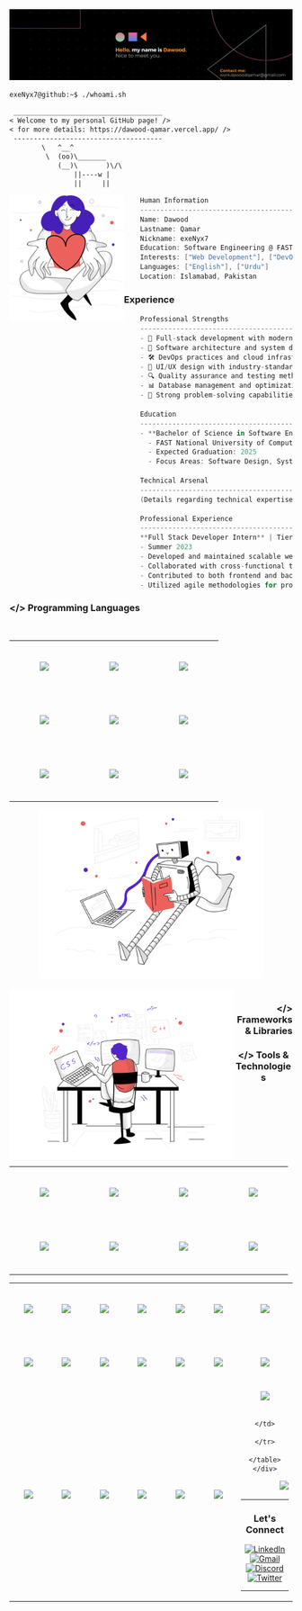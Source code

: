 <div align="center">
  <img src="./resources/Banner.png" alt="Header" />
</div>




```console
exeNyx7@github:~$ ./whoami.sh
```
```
 _____________________________________
< Welcome to my personal GitHub page! />
< for more details: https://dawood-qamar.vercel.app/ />
 ------------------------------------- 
        \   ^__^
         \  (oo)\_______
            (__)\       )\/\
                ||----w |
                ||     ||
```
<img align="left" src="./resources/svg/givingback.svg" height="222px"/>

```csharp
    Human Information
    ------------------------------------------
    Name: Dawood
    Lastname: Qamar
    Nickname: exeNyx7
    Education: Software Engineering @ FAST-NUCES
    Interests: ["Web Development"], ["DevOps"], ["System Design"], ["AI/ML"]
    Languages: ["English"], ["Urdu"]
    Location: Islamabad, Pakistan
```





### Experience

```csharp
    Professional Strengths
    ------------------------------------------
    - 🚀 Full-stack development with modern technologies
    - 🔧 Software architecture and system design
    - 🛠️ DevOps practices and cloud infrastructure
    - 🎨 UI/UX design with industry-standard tools
    - 🔍 Quality assurance and testing methodologies
    - 📊 Database management and optimization
    - 🎯 Strong problem-solving capabilities

    Education
    ------------------------------------------
    - **Bachelor of Science in Software Engineering**
      - FAST National University of Computer and Emerging Sciences, Islamabad
      - Expected Graduation: 2025
      - Focus Areas: Software Design, Systems Architecture, Cloud Computing

    Technical Arsenal
    ------------------------------------------
    (Details regarding technical expertise)

    Professional Experience
    ------------------------------------------
    **Full Stack Developer Intern** | Tier5 Solutions
    - Summer 2023
    - Developed and maintained scalable web applications using modern JavaScript frameworks
    - Collaborated with cross-functional teams to implement robust solutions
    - Contributed to both frontend and backend development lifecycles
    - Utilized agile methodologies for project delivery

```

### </> Programming Languages
<br>

<div align="center">
    <table align="left">
        <tr>
            <td align="center" width="110" height="90">
                <img src="https://cdn.jsdelivr.net/gh/devicons/devicon/icons/c/c-original.svg" width="50px"/>
                <br />
            </td>
           <td align="center" width="110" height="90">
                <img src="https://cdn.jsdelivr.net/gh/devicons/devicon/icons/javascript/javascript-original.svg" width="50px"/>
                <br />
            </td>
            <td align="center" width="110" height="90">
                <img src="https://cdn.jsdelivr.net/gh/devicons/devicon/icons/typescript/typescript-original.svg" width="50px"/>
                <br />
            </td>
        </tr>
        <tr>
            </td>
            <td align="center" width="110" height="90">
                <img src="https://cdn.jsdelivr.net/gh/devicons/devicon/icons/cplusplus/cplusplus-original.svg" width="50px"/>
                <br />
            </td>
            <td align="center" width="110" height="90">
                <img src="https://cdn.jsdelivr.net/gh/devicons/devicon/icons/html5/html5-original.svg" width="50px"/>
                <br />
            </td>
            <td align="center" width="110" height="90">
                <img src="https://cdn.jsdelivr.net/gh/devicons/devicon/icons/css3/css3-original.svg" width="50px"/>
                <br />
        </tr>
            <td align="center" width="110" height="90">
                <img src="https://cdn.jsdelivr.net/gh/devicons/devicon/icons/csharp/csharp-original.svg" width="50px"/>
                <br />
            </td>
           <td align="center" width="110" height="90">
               <img src="https://cdn.jsdelivr.net/gh/devicons/devicon/icons/java/java-original.svg" width="50px"/>
               <br />
           </td>
                 <td align="center" width="110" height="90">
               <img src="https://cdn.jsdelivr.net/gh/devicons/devicon/icons/python/python-original.svg" width="50px"/>
               <br />
           </td>
      <tr>
        </tr>
    </table>
    <img src="./resources/svg/artificialintelligence.svg" height="300px"/>
</div>

<br>




<img align="left" src="./resources/svg/webdevelopment.svg" height="300px"/>
<be>

<div></div>
<div></div>
<h3 align="right">&lt;/&gt; Frameworks & Libraries</h3>

<div align="center">
    <table align="right">
        <tr>
            <td align="center" width="110" height="90">
                <img src="https://cdn.jsdelivr.net/gh/devicons/devicon/icons/nodejs/nodejs-original.svg" width="50px"/>
                <br />
            </td>
            <td align="center" width="110" height="90">
                <img src="https://cdn.jsdelivr.net/gh/devicons/devicon/icons/nextjs/nextjs-original.svg" width="50px"/>
                <br />
            </td>
            <td align="center" width="110" height="90">
                <img src="https://cdn.jsdelivr.net/gh/devicons/devicon/icons/nestjs/nestjs-original.svg" width="50px"/>
                <br />
            </td>
            <td align="center" width="110" height="90">
                <img src="https://cdn.jsdelivr.net/gh/devicons/devicon/icons/express/express-original.svg" width="50px"/>
                <br />
            </td>
        </tr>
        <tr>
            <td align="center" width="110" height="90">
                <img src="https://cdn.jsdelivr.net/gh/devicons/devicon/icons/materialui/materialui-original.svg" width="50px"/>
            </td>
            <td align="center" width="110" height="90">
                <img src="https://cdn.jsdelivr.net/gh/devicons/devicon/icons/react/react-original.svg" width="50px"/>
            </td>
            <td align="center" width="110" height="90">
                <img src="https://cdn.jsdelivr.net/gh/devicons/devicon/icons/spring/spring-original.svg" width="50px"/>
            </td>
            <td align="center" width="110" height="90">
              <img src="https://cdn.jsdelivr.net/gh/devicons/devicon/icons/dot-net/dot-net-original.svg" width="50px"/>
            </td>
        </tr>
    </table>
</div>


<div align="center">
    <h3 align="center">&lt;/&gt; Tools & Technologies</h3>
    <div align="center">
        <table align="center">
            <tr>
                <td align="center" width="110" height="90">
                    <img src="https://cdn.simpleicons.org/ubuntu/E95420" width="50px"/>
                </td>
                <td align="center" width="110" height="90">
                <img src="https://cdn.jsdelivr.net/gh/devicons/devicon/icons/vscode/vscode-original.svg" width="50px"/>
                </td>
                <td align="center" width="110" height="90">
                    <img src="https://cdn.jsdelivr.net/gh/devicons/devicon/icons/visualstudio/visualstudio-plain.svg" width="50px"/>
                </td>
                <td align="center" width="110" height="90">
                    <img src="https://cdn.jsdelivr.net/gh/devicons/devicon/icons/figma/figma-original.svg" width="50px" width="50px"/>
                </td>
                <td align="center" width="110" height="90">
                    <img src="https://cdn.jsdelivr.net/gh/devicons/devicon/icons/git/git-original.svg" width="50px"/>
                </td>
                <td align="center" width="110" height="90">
                    <img src="https://cdn.jsdelivr.net/gh/devicons/devicon/icons/gitlab/gitlab-original.svg" width="50px"/>
                </td>
                <td align="center" width="110" height="90">
                    <img src="https://cdn.jsdelivr.net/gh/devicons/devicon/icons/postman/postman-original.svg" width="50px"/>
                </td>
            </tr>
            <tr>
                <td align="center" width="110" height="90">
                    <img src="https://cdn.jsdelivr.net/gh/devicons/devicon/icons/mongodb/mongodb-original.svg" width="50px"/>
                </td>
                <td align="center" width="110" height="90">
                    <img src="https://cdn.jsdelivr.net/gh/devicons/devicon/icons/mysql/mysql-original.svg" width="50px"/>
                </td>
                <td align="center" width="110" height="90">
                    <img src="https://cdn.jsdelivr.net/gh/devicons/devicon/icons/microsoftsqlserver/microsoftsqlserver-plain.svg" width="50px"/>
                </td>
                <td align="center" width="110" height="90">
                    <img src="https://cdn.jsdelivr.net/gh/devicons/devicon/icons/oracle/oracle-original.svg" width="50px"/>
                </td>
                <td align="center" width="110" height="90">
                    <img src="https://cdn.jsdelivr.net/gh/devicons/devicon/icons/jira/jira-original.svg" width="50px"/>
                </td>
                <td align="center" width="110" height="90">
                    <img src="https://cdn.jsdelivr.net/gh/devicons/devicon/icons/firebase/firebase-plain.svg" width="50px"/>
                </td>
                </td>
                <td align="center" width="110" height="90">
                    <img src="https://cdn.jsdelivr.net/gh/devicons/devicon/icons/terraform/terraform-original.svg" width="50px"/>
                </td>
            </tr>
            <tr>
                <td align="center" width="110" height="90">
                    <img src="https://cdn.jsdelivr.net/gh/devicons/devicon/icons/jest/jest-plain.svg" width="50px"/>
                </td>
                <td align="center" width="110" height="90">
                    <img src="https://cdn.jsdelivr.net/gh/devicons/devicon/icons/selenium/selenium-original.svg" width="50px"/>
                </td>
                <td align="center" width="110" height="90">
                    <img src="https://cdn.jsdelivr.net/gh/devicons/devicon/icons/docker/docker-original.svg" width="50px"/>
                </td>
                <td align="center" width="110" height="90">
                    <img src="https://cdn.jsdelivr.net/gh/devicons/devicon/icons/kubernetes/kubernetes-plain.svg" width="50px"/>
                </td>
                <td align="center" width="110" height="90">
                    <img src="https://cdn.simpleicons.org/jenkins/D24939" width="50px"/>
                </td>
                <td align="center" width="110" height="90">
                    <img src="https://cdn.jsdelivr.net/gh/devicons/devicon/icons/azure/azure-original.svg" width="50px"/>
                </td>
                </td>
                <td align="center" width="110" height="90">
                    <img src="https://skillicons.dev/icons?i=aws" width="50px"/>

                </td>
            </tr>
        </table>
    </div>
</div>




  <div align="right">
        <img src="https://github-profile-summary-cards.vercel.app/api/cards/profile-details?username=exeNyx7&theme=nord_dark" />
    </div>
</div>

---

### Let's Connect

<div align="center">
    <a href="https://www.linkedin.com/in/dawood-qamar/" target="_blank">
        <img src="https://img.shields.io/badge/LinkedIn-0077B5?style=for-the-badge&logo=linkedin&logoColor=white" alt="LinkedIn" />
    </a>
    <a href="mailto:work.dawoodqamar@gmail.com">
        <img src="https://img.shields.io/badge/Gmail-D14836?style=for-the-badge&logo=gmail&logoColor=white" alt="Gmail" />
    </a>
    <a href="https://discordapp.com/users/432108089106235392" target="_blank">
        <img src="https://img.shields.io/badge/Discord-7289DA?style=for-the-badge&logo=discord&logoColor=white" alt="Discord" />
    </a>
    <a href="https://twitter.com/dawood_qamar" target="_blank">
        <img src="https://img.shields.io/badge/Twitter-1DA1F2?style=for-the-badge&logo=twitter&logoColor=white" alt="Twitter" />
    </a>
</div>

---

